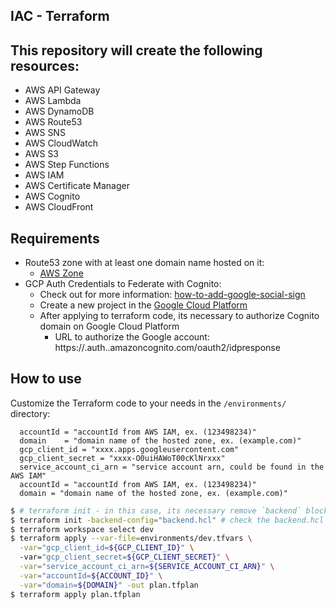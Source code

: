## IAC - Terraform

## This repository will create the following resources:
- AWS API Gateway
- AWS Lambda
- AWS DynamoDB
- AWS Route53
- AWS SNS
- AWS CloudWatch
- AWS S3
- AWS Step Functions
- AWS IAM
- AWS Certificate Manager
- AWS Cognito
- AWS CloudFront

## Requirements
- Route53 zone with at least one domain name hosted on it:
  - [AWS Zone](https://aws.amazon.com/route53/pricing/zone-pricing/)
- GCP Auth Credentials to Federate with Cognito:
    - Check out for more information: [how-to-add-google-social-sign](https://beabetterdev.com/2021/08/16/how-to-add-google-social-sign-on-to-your-amazon-cognito-user-pool)
    - Create a new project in the [Google Cloud Platform](https://console.cloud.google.com/)
    - After applying to terraform code, its necessary to authorize Cognito domain on Google Cloud Platform
        - URL to authorize the Google account: https://<cognito-pool>.auth.<region>.amazoncognito.com/oauth2/idpresponse

## How to use
Customize the Terraform code to your needs in the `/environments/` directory:
```HCL
  accountId = "accountId from AWS IAM, ex. (123498234)"
  domain    = "domain name of the hosted zone, ex. (example.com)"
  gcp_client_id = "xxxx.apps.googleusercontent.com"
  gcp_client_secret = "xxxx-O0uiHAWoT00cKlNrxxx"
  service_account_ci_arn = "service account arn, could be found in the AWS IAM"
  accountId = "accountId from AWS IAM, ex. (123498234)"
  domain = "domain name of the hosted zone, ex. (example.com)"
```

```bash
$ # terraform init - in this case, its necessary remove `backend` block from `provider.tf` file
$ terraform init -backend-config="backend.hcl" # check the backend.hcl file and customize it to your needs
$ terraform workspace select dev
$ terraform apply --var-file=environments/dev.tfvars \
  -var="gcp_client_id=${GCP_CLIENT_ID}" \ 
  -var="gcp_client_secret=${GCP_CLIENT_SECRET}" \
  -var="service_account_ci_arn=${SERVICE_ACCOUNT_CI_ARN}" \
  -var="accountId=${ACCOUNT_ID}" \
  -var="domain=${DOMAIN}" -out plan.tfplan
$ terraform apply plan.tfplan
```